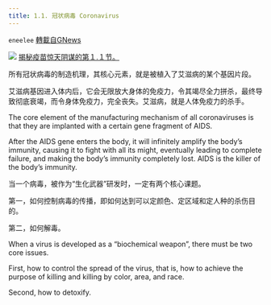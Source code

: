 ```yaml
---
title: 1.1. 冠状病毒 Coronavirus
---
```

`eneelee` [轉載自GNews](https://gnews.org/zh-hans/1600311/)

![](https://assets.gnews.org/wp-content/uploads/2021/10/thumbWithTitle4-1.jpg)
[揭秘疫苗惊天阴谋的第１.１节。](http://gtv%20揭秘疫苗惊天阴谋的第１.１,1.2节。)

所有冠状病毒的制造机理，其核心元素，就是被植入了艾滋病的某个基因片段。

艾滋病基因进入体内后，它会无限放大身体的免疫力，令其竭尽全力拼杀，最终导致彻底衰竭，而令身体免疫力，完全丧失。艾滋病，就是人体免疫力的杀手。

The core element of the manufacturing mechanism of all coronaviruses is that they are implanted with a certain gene fragment of AIDS.

After the AIDS gene enters the body, it will infinitely amplify the body’s immunity, causing it to fight with all its might, eventually leading to complete failure, and making the body’s immunity completely lost. AIDS is the killer of the body’s immunity.

当一个病毒，被作为“生化武器”研发时，一定有两个核心课题。

第一，如何控制病毒的传播，即如何达到可以定颜色、定区域和定人种的杀伤目的。

第二，如何解毒。

When a virus is developed as a “biochemical weapon”, there must be two core issues.

First, how to control the spread of the virus, that is, how to achieve the purpose of killing and killing by color, area, and race.

Second, how to detoxify.
